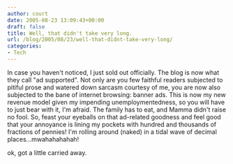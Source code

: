 ```yaml
---
author: court
date: 2005-08-23 13:09:43+00:00
draft: false
title: Well, that didn't take very long.
url: /blog/2005/08/23/well-that-didnt-take-very-long/
categories:
- Tech
---
```


In case you haven't noticed, I just sold out officially.  The blog is now what they call "ad supported".  Not only are you few faithful readers subjected to pitiful prose and watered down sarcasm courtesy of me, you are now also subjected to the bane of internet browsing: banner ads.  This is now my new revenue model given my impending unemploymentedness, so you will have to just bear with it, I'm afraid.  The family has to eat, and Mamma didn't raise no fool.  So, feast your eyeballs on that ad-related goodness and feel good that your annoyance is lining my pockets with hundred and thousands of fractions of pennies!  I'm rolling around (naked) in a tidal wave of decimal places...mwahahahahah!

ok, got a little carried away.
